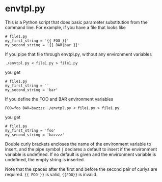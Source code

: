 envtpl.py
=========

This is a Python script that does basic parameter substitution from the command line. For example, if you have a file that looks like

    # file1.py
    my_first_string = '{{ FOO }}'
    my_second_string = '{{ BAR|bar }}'

If you pipe that file through envtpl.py, without any environment variables

    ./envtpl.py < file1.py > file1.py

you get

    # file1.py
    my_first_string = ''
    my_second_string = 'bar'

If you define the FOO and BAR environment variables

    FOO=foo BAR=bazzzz ./envtpl.py < file1.py > file1.py

you get

    # file1.py
    my_first_string = 'foo'
    my_second_string = 'bazzzz'

Double curly brackets encloses the name of the environment variable to insert, and the pipe symbol `|` declares a default to insert if the environment variable is undefined. If no default is given and the environment variable is undefined, the empty string is inserted.

Note that the spaces after the first and before the second pair of curlys are required. `{{ FOO }}` is valid, `{{FOO}}` is invalid.